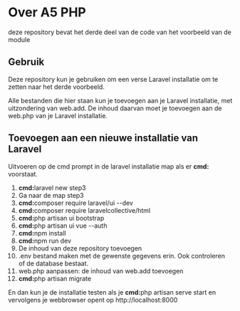 # Over A5 PHP
<p>deze repository bevat het derde deel van de code van het voorbeeld van de module</p>

## Gebruik
<p>Deze repository kun je gebruiken om een verse Laravel installatie om te zetten naar het derde voorbeeld.</p>

<p>Alle bestanden die hier staan kun je toevoegen aan je Laravel installatie, met uitzondering van web.add. De inhoud daarvan moet je toevoegen aan de web.php van je Laravel installatie. </p>

## Toevoegen aan een nieuwe installatie van Laravel
<p>Uitvoeren op de cmd prompt in de laravel installatie map als er <b>cmd:</b> voorstaat.

1. <b>cmd:</b>laravel new step3 
2. Ga naar de map step3
3. <b>cmd:</b>composer require laravel/ui --dev
4. <b>cmd:</b>composer require laravelcollective/html
5. <b>cmd:</b>php artisan ui bootstrap
6. <b>cmd:</b>php artisan ui vue --auth
7. <b>cmd:</b>npm install
8. <b>cmd:</b>npm run dev
9. De inhoud van deze repository toevoegen
10. .env bestand maken met de gewenste gegevens erin. Ook controleren of de database bestaat.
11. web.php aanpassen: de inhoud van web.add toevoegen
12. <b>cmd:</b>php artisan migrate 

En dan kun je de installatie testen als je 
<b>cmd:</b>php artisan serve
start en vervolgens je webbrowser opent op http://localhost:8000
